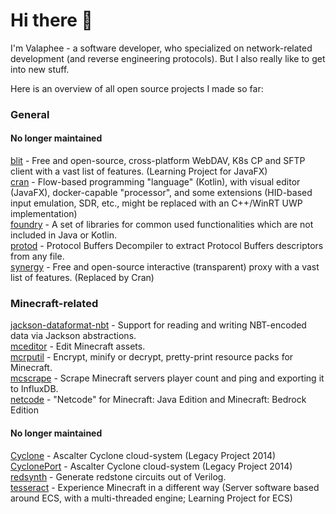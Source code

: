 # Hi there 👋

I'm Valaphee - a software developer, who specialized on network-related development (and reverse engineering protocols). But I also really like to get into new stuff.

Here is an overview of all open source projects I made so far:

### General
#### No longer maintained
[blit](https://github.com/valaphee/blit) - Free and open-source, cross-platform WebDAV, K8s CP and SFTP client with a vast list of features. (Learning Project for JavaFX)<br>
[cran](https://github.com/valaphee/cran) - Flow-based programming "language" (Kotlin), with visual editor (JavaFX), docker-capable "processor", and some extensions (HID-based input emulation, SDR, etc., might be replaced with an C++/WinRT UWP implementation)<br>
[foundry](https://github.com/valaphee/foundry) - A set of libraries for common used functionalities which are not included in Java or Kotlin.<br>
[protod](https://github.com/valaphee/protod) - Protocol Buffers Decompiler to extract Protocol Buffers descriptors from any file.<br>
[synergy](https://github.com/valaphee/synergy) - Free and open-source interactive (transparent) proxy with a vast list of features. (Replaced by Cran)<br>

### Minecraft-related
[jackson-dataformat-nbt](https://github.com/valaphee/jackson-dataformat-nbt) - Support for reading and writing NBT-encoded data via Jackson abstractions.<br>
[mceditor](https://github.com/valaphee/mceditor) - Edit Minecraft assets.<br>
[mcrputil](https://github.com/valaphee/mcrputil) - Encrypt, minify or decrypt, pretty-print resource packs for Minecraft.<br>
[mcscrape](https://github.com/valaphee/mcscrape) - Scrape Minecraft servers player count and ping and exporting it to InfluxDB.<br>
[netcode](https://github.com/valaphee/netcode) - "Netcode" for Minecraft: Java Edition and Minecraft: Bedrock Edition<br>

#### No longer maintained
[Cyclone](https://github.com/valaphee/Cyclone) - Ascalter Cyclone cloud-system (Legacy Project 2014)<br>
[CyclonePort](https://github.com/valaphee/Cyclone) - Ascalter Cyclone cloud-system (Legacy Project 2014)<br>
[redsynth](https://github.com/valaphee/redsynth) - Generate redstone circuits out of Verilog.<br>
[tesseract](https://github.com/valaphee/tesseract) - Experience Minecraft in a different way (Server software based around ECS, with a multi-threaded engine; Learning Project for ECS)<br>
